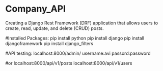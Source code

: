 # Company_API
Creating a Django Rest Framework (DRF) application that allows users to create, read, update, and delete (CRUD) posts.

#Installed Packages:
pip install python
pip install django
pip install djangoframework
pip install django_filters

#API testing: localhost:8000/admin/
username:avi
passord:password

#or
localhost:8000/api/v1/posts
localhost:8000/api/v1/users
